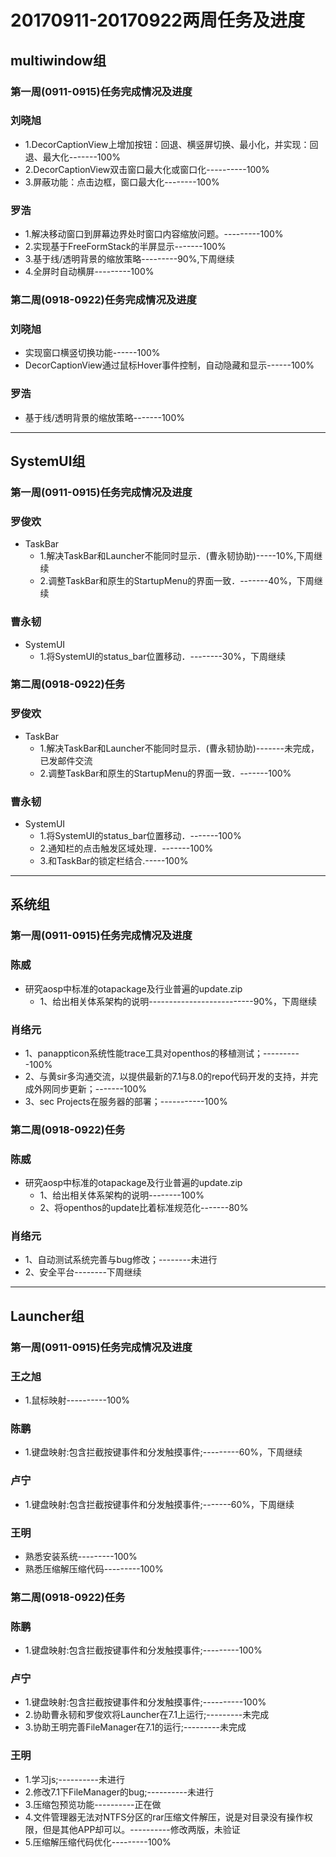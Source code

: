 # 20170911-20170922两周任务及进度

## multiwindow组
### 第一周(0911-0915)任务完成情况及进度
### 刘晓旭
  - 1.DecorCaptionView上增加按钮：回退、横竖屏切换、最小化，并实现：回退、最大化-------100%
  - 2.DecorCaptionView双击窗口最大化或窗口化----------100%
  - 3.屏蔽功能：点击边框，窗口最大化--------100%
### 罗浩
  - 1.解决移动窗口到屏幕边界处时窗口内容缩放问题。---------100%
  - 2.实现基于FreeFormStack的半屏显示-------100%
  - 3.基于线/透明背景的缩放策略---------90%,下周继续
  - 4.全屏时自动横屏---------100%

### 第二周(0918-0922)任务完成情况及进度
### 刘晓旭
  - 实现窗口横竖切换功能------100%
  - DecorCaptionView通过鼠标Hover事件控制，自动隐藏和显示------100%
### 罗浩
  - 基于线/透明背景的缩放策略-------100%

***

## SystemUI组
### 第一周(0911-0915)任务完成情况及进度
### 罗俊欢  
  - TaskBar
    - 1.解决TaskBar和Launcher不能同时显示．(曹永韧协助)-----10%,下周继续
    - 2.调整TaskBar和原生的StartupMenu的界面一致．-------40%，下周继续
### 曹永韧
  - SystemUI
    - 1.将SystemUI的status_bar位置移动．--------30%，下周继续

### 第二周(0918-0922)任务
### 罗俊欢  
  - TaskBar
    - 1.解决TaskBar和Launcher不能同时显示．(曹永韧协助)-------未完成，已发邮件交流
    - 2.调整TaskBar和原生的StartupMenu的界面一致．-------100%
### 曹永韧
  - SystemUI
    - 1.将SystemUI的status_bar位置移动．-------100%
    - 2.通知栏的点击触发区域处理．-------100%
    - 3.和TaskBar的锁定栏结合.-----100%

***

## 系统组
### 第一周(0911-0915)任务完成情况及进度
### 陈威
  - 研究aosp中标准的otapackage及行业普遍的update.zip
    - 1、给出相关体系架构的说明--------------------------90%，下周继续
### 肖络元
  - 1、panappticon系统性能trace工具对openthos的移植测试；----------100%
  - 2、与黄sir多沟通交流，以提供最新的7.1与8.0的repo代码开发的支持，并完成外网同步更新；-------100%
  - 3、sec Projects在服务器的部署；-----------100%

### 第二周(0918-0922)任务
### 陈威
  - 研究aosp中标准的otapackage及行业普遍的update.zip
    - 1、给出相关体系架构的说明--------100%
    - 2、将openthos的update比着标准规范化-------80%
### 肖络元
  - 1、自动测试系统完善与bug修改；--------未进行
  - 2、安全平台--------下周继续

***

## Launcher组
### 第一周(0911-0915)任务完成情况及进度
### 王之旭
  - 1.鼠标映射----------100%
### 陈鹏
  - 1.键盘映射:包含拦截按键事件和分发触摸事件;---------60%，下周继续
### 卢宁
  - 1.键盘映射:包含拦截按键事件和分发触摸事件;-------60%，下周继续  
### 王明
  - 熟悉安装系统---------100%
  - 熟悉压缩解压缩代码---------100%

### 第二周(0918-0922)任务
### 陈鹏
  - 1.键盘映射:包含拦截按键事件和分发触摸事件;---------100%
### 卢宁
  - 1.键盘映射:包含拦截按键事件和分发触摸事件;----------100%
  - 2.协助曹永韧和罗俊欢将Launcher在7.1上运行;---------未完成
  - 3.协助王明完善FileManager在7.1的运行;---------未完成
### 王明
  - 1.学习js;----------未进行
  - 2.修改7.1下FileManager的bug;----------未进行
  - 3.压缩包预览功能----------正在做
  - 4.文件管理器无法对NTFS分区的rar压缩文件解压，说是对目录没有操作权限，但是其他APP却可以。----------修改两版，未验证
  - 5.压缩解压缩代码优化---------100%
